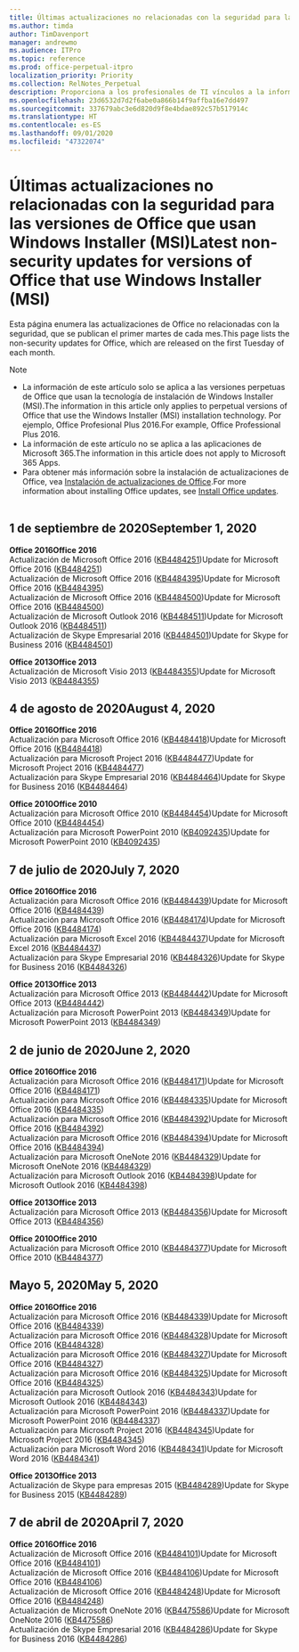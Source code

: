 ```yaml
---
title: Últimas actualizaciones no relacionadas con la seguridad para las versiones de Office que usan Windows Installer (MSI)
ms.author: timda
author: TimDavenport
manager: andrewmo
ms.audience: ITPro
ms.topic: reference
ms.prod: office-perpetual-itpro
localization_priority: Priority
ms.collection: RelNotes_Perpetual
description: Proporciona a los profesionales de TI vínculos a la información de las últimas actualizaciones no relacionadas con la seguridad de las versiones perpetuas de Office 2016, Office 2013 y Office 2010.
ms.openlocfilehash: 23d6532d7d2f6abe0a866b14f9affba16e7dd497
ms.sourcegitcommit: 337679abc3e6d820d9f8e4bdae892c57b517914c
ms.translationtype: HT
ms.contentlocale: es-ES
ms.lasthandoff: 09/01/2020
ms.locfileid: "47322074"
---
```

# <a name="latest-non-security-updates-for-versions-of-office-that-use-windows-installer-msi"></a><span data-ttu-id="2050e-103">Últimas actualizaciones no relacionadas con la seguridad para las versiones de Office que usan Windows Installer (MSI)</span><span class="sxs-lookup"><span data-stu-id="2050e-103">Latest non-security updates for versions of Office that use Windows Installer (MSI)</span></span>

<span data-ttu-id="2050e-104">Esta página enumera las actualizaciones de Office no relacionadas con la seguridad, que se publican el primer martes de cada mes.</span><span class="sxs-lookup"><span data-stu-id="2050e-104">This page lists the non-security updates for Office, which are released on the first Tuesday of each month.</span></span>

> [!NOTE]
> - <span data-ttu-id="2050e-105">La información de este artículo solo se aplica a las versiones perpetuas de Office que usan la tecnología de instalación de Windows Installer (MSI).</span><span class="sxs-lookup"><span data-stu-id="2050e-105">The information in this article only applies to perpetual versions of Office that use the Windows Installer (MSI) installation technology.</span></span> <span data-ttu-id="2050e-106">Por ejemplo, Office Profesional Plus 2016.</span><span class="sxs-lookup"><span data-stu-id="2050e-106">For example, Office Professional Plus 2016.</span></span>
> - <span data-ttu-id="2050e-107">La información de este artículo no se aplica a las aplicaciones de Microsoft 365.</span><span class="sxs-lookup"><span data-stu-id="2050e-107">The information in this article does not apply to Microsoft 365 Apps.</span></span>
> - <span data-ttu-id="2050e-108">Para obtener más información sobre la instalación de actualizaciones de Office, vea [Instalación de actualizaciones de Office](https://support.office.com/article/2ab296f3-7f03-43a2-8e50-46de917611c5).</span><span class="sxs-lookup"><span data-stu-id="2050e-108">For more information about installing Office updates, see [Install Office updates](https://support.office.com/article/2ab296f3-7f03-43a2-8e50-46de917611c5).</span></span>
<br/><br/>

## <a name="september-1-2020"></a><span data-ttu-id="2050e-109">1 de septiembre de 2020</span><span class="sxs-lookup"><span data-stu-id="2050e-109">September 1, 2020</span></span>
<span data-ttu-id="2050e-110">**Office 2016**</span><span class="sxs-lookup"><span data-stu-id="2050e-110">**Office 2016**</span></span><br/>
<span data-ttu-id="2050e-111">Actualización de Microsoft Office 2016 ([KB4484251](https://support.microsoft.com/help/4484251))</span><span class="sxs-lookup"><span data-stu-id="2050e-111">Update for Microsoft Office 2016 ([KB4484251](https://support.microsoft.com/help/4484251))</span></span><br/>
<span data-ttu-id="2050e-112">Actualización de Microsoft Office 2016 ([KB4484395](https://support.microsoft.com/help/4484395))</span><span class="sxs-lookup"><span data-stu-id="2050e-112">Update for Microsoft Office 2016 ([KB4484395](https://support.microsoft.com/help/4484395))</span></span><br/> <span data-ttu-id="2050e-113">Actualización de Microsoft Office 2016 ([KB4484500](https://support.microsoft.com/help/4484500))</span><span class="sxs-lookup"><span data-stu-id="2050e-113">Update for Microsoft Office 2016 ([KB4484500](https://support.microsoft.com/help/4484500))</span></span> <br/>
<span data-ttu-id="2050e-114">Actualización de Microsoft Outlook 2016 ([KB4484511](https://support.microsoft.com/help/4484511))</span><span class="sxs-lookup"><span data-stu-id="2050e-114">Update for Microsoft Outlook 2016 ([KB4484511](https://support.microsoft.com/help/4484511))</span></span> <br/>
<span data-ttu-id="2050e-115">Actualización de Skype Empresarial 2016 ([KB4484501](https://support.microsoft.com/help/4484501))</span><span class="sxs-lookup"><span data-stu-id="2050e-115">Update for Skype for Business 2016 ([KB4484501](https://support.microsoft.com/help/4484501))</span></span> <br/>

<span data-ttu-id="2050e-116">**Office 2013**</span><span class="sxs-lookup"><span data-stu-id="2050e-116">**Office 2013**</span></span><br/>
<span data-ttu-id="2050e-117">Actualización de Microsoft Visio 2013 ([KB4484355](https://support.microsoft.com/help/4484355))</span><span class="sxs-lookup"><span data-stu-id="2050e-117">Update for Microsoft Visio 2013 ([KB4484355](https://support.microsoft.com/help/4484355))</span></span><br/>

## <a name="august-4-2020"></a><span data-ttu-id="2050e-118">4 de agosto de 2020</span><span class="sxs-lookup"><span data-stu-id="2050e-118">August 4, 2020</span></span>

<span data-ttu-id="2050e-119">**Office 2016**</span><span class="sxs-lookup"><span data-stu-id="2050e-119">**Office 2016**</span></span><br/>
<span data-ttu-id="2050e-120">Actualización para Microsoft Office 2016 ([KB4484418](https://support.microsoft.com/help/4484418))</span><span class="sxs-lookup"><span data-stu-id="2050e-120">Update for Microsoft Office 2016 ([KB4484418](https://support.microsoft.com/help/4484418))</span></span><br/> <span data-ttu-id="2050e-121">Actualización para Microsoft Project 2016 ([KB4484477](https://support.microsoft.com/help/4484477))</span><span class="sxs-lookup"><span data-stu-id="2050e-121">Update for Microsoft Project 2016 ([KB4484477](https://support.microsoft.com/help/4484477))</span></span><br/>
<span data-ttu-id="2050e-122">Actualización para Skype Empresarial 2016 ([KB4484464](https://support.microsoft.com/help/4484464))</span><span class="sxs-lookup"><span data-stu-id="2050e-122">Update for Skype for Business 2016 ([KB4484464](https://support.microsoft.com/help/4484464))</span></span><br/> 

<span data-ttu-id="2050e-123">**Office 2010**</span><span class="sxs-lookup"><span data-stu-id="2050e-123">**Office 2010**</span></span><br/>
<span data-ttu-id="2050e-124">Actualización para Microsoft Office 2010 ([KB4484454](https://support.microsoft.com/help/4484454))</span><span class="sxs-lookup"><span data-stu-id="2050e-124">Update for Microsoft Office 2010 ([KB4484454](https://support.microsoft.com/help/4484454))</span></span><br/> <span data-ttu-id="2050e-125">Actualización para Microsoft PowerPoint 2010 ([KB4092435](https://support.microsoft.com/help/4092435))</span><span class="sxs-lookup"><span data-stu-id="2050e-125">Update for Microsoft PowerPoint 2010 ([KB4092435](https://support.microsoft.com/help/4092435))</span></span><br/> 

## <a name="july-7-2020"></a><span data-ttu-id="2050e-126">7 de julio de 2020</span><span class="sxs-lookup"><span data-stu-id="2050e-126">July 7, 2020</span></span>

<span data-ttu-id="2050e-127">**Office 2016**</span><span class="sxs-lookup"><span data-stu-id="2050e-127">**Office 2016**</span></span><br/>
<span data-ttu-id="2050e-128">Actualización para Microsoft Office 2016 ([KB4484439](https://support.microsoft.com/help/4484439))</span><span class="sxs-lookup"><span data-stu-id="2050e-128">Update for Microsoft Office 2016 ([KB4484439](https://support.microsoft.com/help/4484439))</span></span><br/> <span data-ttu-id="2050e-129">Actualización para Microsoft Office 2016 ([KB4484174](https://support.microsoft.com/help/4484174))</span><span class="sxs-lookup"><span data-stu-id="2050e-129">Update for Microsoft Office 2016 ([KB4484174](https://support.microsoft.com/help/4484174))</span></span><br/> <span data-ttu-id="2050e-130">Actualización para Microsoft Excel 2016 ([KB4484437](https://support.microsoft.com/help/4484437))</span><span class="sxs-lookup"><span data-stu-id="2050e-130">Update for Microsoft Excel 2016 ([KB4484437](https://support.microsoft.com/help/4484437))</span></span><br/>
<span data-ttu-id="2050e-131">Actualización para Skype Empresarial 2016 ([KB4484326](https://support.microsoft.com/help/4484326))</span><span class="sxs-lookup"><span data-stu-id="2050e-131">Update for Skype for Business 2016 ([KB4484326](https://support.microsoft.com/help/4484326))</span></span><br/> 

<span data-ttu-id="2050e-132">**Office 2013**</span><span class="sxs-lookup"><span data-stu-id="2050e-132">**Office 2013**</span></span><br/>
<span data-ttu-id="2050e-133">Actualización para Microsoft Office 2013 ([KB4484442](https://support.microsoft.com/help/4484442))</span><span class="sxs-lookup"><span data-stu-id="2050e-133">Update for Microsoft Office 2013 ([KB4484442](https://support.microsoft.com/help/4484442))</span></span><br/> <span data-ttu-id="2050e-134">Actualización para Microsoft PowerPoint 2013 ([KB4484349](https://support.microsoft.com/help/4484349))</span><span class="sxs-lookup"><span data-stu-id="2050e-134">Update for Microsoft PowerPoint 2013 ([KB4484349](https://support.microsoft.com/help/4484349))</span></span><br/> 


## <a name="june-2-2020"></a><span data-ttu-id="2050e-135">2 de junio de 2020</span><span class="sxs-lookup"><span data-stu-id="2050e-135">June 2, 2020</span></span>

<span data-ttu-id="2050e-136">**Office 2016**</span><span class="sxs-lookup"><span data-stu-id="2050e-136">**Office 2016**</span></span><br/>
<span data-ttu-id="2050e-137">Actualización para Microsoft Office 2016 ([KB4484171](https://support.microsoft.com/help/4484171))</span><span class="sxs-lookup"><span data-stu-id="2050e-137">Update for Microsoft Office 2016 ([KB4484171](https://support.microsoft.com/help/4484171))</span></span><br/> <span data-ttu-id="2050e-138">Actualización para Microsoft Office 2016 ([KB4484335](https://support.microsoft.com/help/4484335))</span><span class="sxs-lookup"><span data-stu-id="2050e-138">Update for Microsoft Office 2016 ([KB4484335](https://support.microsoft.com/help/4484335))</span></span><br/> <span data-ttu-id="2050e-139">Actualización para Microsoft Office 2016 ([KB4484392](https://support.microsoft.com/help/4484392))</span><span class="sxs-lookup"><span data-stu-id="2050e-139">Update for Microsoft Office 2016 ([KB4484392](https://support.microsoft.com/help/4484392))</span></span><br/> <span data-ttu-id="2050e-140">Actualización para Microsoft Office 2016 ([KB4484394](https://support.microsoft.com/help/4484394))</span><span class="sxs-lookup"><span data-stu-id="2050e-140">Update for Microsoft Office 2016 ([KB4484394](https://support.microsoft.com/help/4484394))</span></span><br/> <span data-ttu-id="2050e-141">Actualización para Microsoft OneNote 2016 ([KB4484329](https://support.microsoft.com/help/4484329))</span><span class="sxs-lookup"><span data-stu-id="2050e-141">Update for Microsoft OneNote 2016 ([KB4484329](https://support.microsoft.com/help/4484329))</span></span><br/>
<span data-ttu-id="2050e-142">Actualización para Microsoft Outlook 2016 ([KB4484398](https://support.microsoft.com/help/4484398))</span><span class="sxs-lookup"><span data-stu-id="2050e-142">Update for Microsoft Outlook 2016 ([KB4484398](https://support.microsoft.com/help/4484398))</span></span><br/> 

<span data-ttu-id="2050e-143">**Office 2013**</span><span class="sxs-lookup"><span data-stu-id="2050e-143">**Office 2013**</span></span><br/>
<span data-ttu-id="2050e-144">Actualización para Microsoft Office 2013 ([KB4484356](https://support.microsoft.com/help/4484356))</span><span class="sxs-lookup"><span data-stu-id="2050e-144">Update for Microsoft Office 2013 ([KB4484356](https://support.microsoft.com/help/4484356))</span></span><br/> 

<span data-ttu-id="2050e-145">**Office 2010**</span><span class="sxs-lookup"><span data-stu-id="2050e-145">**Office 2010**</span></span><br/>
<span data-ttu-id="2050e-146">Actualización para Microsoft Office 2010 ([KB4484377](https://support.microsoft.com/help/4484377))</span><span class="sxs-lookup"><span data-stu-id="2050e-146">Update for Microsoft Office 2010 ([KB4484377](https://support.microsoft.com/help/4484377))</span></span><br/> 


## <a name="may-5-2020"></a><span data-ttu-id="2050e-147">Mayo 5, 2020</span><span class="sxs-lookup"><span data-stu-id="2050e-147">May 5, 2020</span></span>

<span data-ttu-id="2050e-148">**Office 2016**</span><span class="sxs-lookup"><span data-stu-id="2050e-148">**Office 2016**</span></span><br/>
<span data-ttu-id="2050e-149">Actualización para Microsoft Office 2016 ([KB4484339](https://support.microsoft.com/help/4484339))</span><span class="sxs-lookup"><span data-stu-id="2050e-149">Update for Microsoft Office 2016 ([KB4484339](https://support.microsoft.com/help/4484339))</span></span><br/> <span data-ttu-id="2050e-150">Actualización para Microsoft Office 2016 ([KB4484328](https://support.microsoft.com/help/4484328))</span><span class="sxs-lookup"><span data-stu-id="2050e-150">Update for Microsoft Office 2016 ([KB4484328](https://support.microsoft.com/help/4484328))</span></span><br/> <span data-ttu-id="2050e-151">Actualización para Microsoft Office 2016 ([KB4484327](https://support.microsoft.com/help/4484327))</span><span class="sxs-lookup"><span data-stu-id="2050e-151">Update for Microsoft Office 2016 ([KB4484327](https://support.microsoft.com/help/4484327))</span></span><br/> <span data-ttu-id="2050e-152">Actualización para Microsoft Office 2016 ([KB4484325](https://support.microsoft.com/help/4484325))</span><span class="sxs-lookup"><span data-stu-id="2050e-152">Update for Microsoft Office 2016 ([KB4484325](https://support.microsoft.com/help/4484325))</span></span><br/> <span data-ttu-id="2050e-153">Actualización para Microsoft Outlook 2016 ([KB4484343](https://support.microsoft.com/help/4484343))</span><span class="sxs-lookup"><span data-stu-id="2050e-153">Update for Microsoft Outlook 2016 ([KB4484343](https://support.microsoft.com/help/4484343))</span></span><br/> <span data-ttu-id="2050e-154">Actualización para Microsoft PowerPoint 2016 ([KB4484337](https://support.microsoft.com/help/4484337))</span><span class="sxs-lookup"><span data-stu-id="2050e-154">Update for Microsoft PowerPoint 2016 ([KB4484337](https://support.microsoft.com/help/4484337))</span></span><br/> <span data-ttu-id="2050e-155">Actualización para Microsoft Project 2016 ([KB4484345](https://support.microsoft.com/help/4484345))</span><span class="sxs-lookup"><span data-stu-id="2050e-155">Update for Microsoft Project 2016 ([KB4484345](https://support.microsoft.com/help/4484345))</span></span><br/> <span data-ttu-id="2050e-156">Actualización para Microsoft Word 2016 ([KB4484341](https://support.microsoft.com/help/4484341))</span><span class="sxs-lookup"><span data-stu-id="2050e-156">Update for Microsoft Word 2016 ([KB4484341](https://support.microsoft.com/help/4484341))</span></span><br/> 


<span data-ttu-id="2050e-157">**Office 2013**</span><span class="sxs-lookup"><span data-stu-id="2050e-157">**Office 2013**</span></span><br/>
<span data-ttu-id="2050e-158">Actualización de Skype para empresas 2015 ([KB4484289](https://support.microsoft.com/help/4484289))</span><span class="sxs-lookup"><span data-stu-id="2050e-158">Update for Skype for Business 2015 ([KB4484289](https://support.microsoft.com/help/4484289))</span></span><br/>

## <a name="april-7-2020"></a><span data-ttu-id="2050e-159">7 de abril de 2020</span><span class="sxs-lookup"><span data-stu-id="2050e-159">April 7, 2020</span></span>

<span data-ttu-id="2050e-160">**Office 2016**</span><span class="sxs-lookup"><span data-stu-id="2050e-160">**Office 2016**</span></span><br/>
<span data-ttu-id="2050e-161">Actualización de Microsoft Office 2016 ([KB4484101](https://support.microsoft.com/help/4484101))</span><span class="sxs-lookup"><span data-stu-id="2050e-161">Update for Microsoft Office 2016 ([KB4484101](https://support.microsoft.com/help/4484101))</span></span><br/>
<span data-ttu-id="2050e-162">Actualización de Microsoft Office 2016 ([KB4484106](https://support.microsoft.com/help/4484106))</span><span class="sxs-lookup"><span data-stu-id="2050e-162">Update for Microsoft Office 2016 ([KB4484106](https://support.microsoft.com/help/4484106))</span></span><br/>
<span data-ttu-id="2050e-163">Actualización de Microsoft Office 2016 ([KB4484248](https://support.microsoft.com/help/4484248))</span><span class="sxs-lookup"><span data-stu-id="2050e-163">Update for Microsoft Office 2016 ([KB4484248](https://support.microsoft.com/help/4484248))</span></span><br/>
<span data-ttu-id="2050e-164">Actualización de Microsoft OneNote 2016 ([KB4475586](https://support.microsoft.com/help/4475586))</span><span class="sxs-lookup"><span data-stu-id="2050e-164">Update for Microsoft OneNote 2016 ([KB4475586](https://support.microsoft.com/help/4475586))</span></span><br/>
<span data-ttu-id="2050e-165">Actualización de Skype Empresarial 2016 ([KB4484286](https://support.microsoft.com/help/4484286))</span><span class="sxs-lookup"><span data-stu-id="2050e-165">Update for Skype for Business 2016 ([KB4484286](https://support.microsoft.com/help/4484286))</span></span> <br/>

<br/>

 
